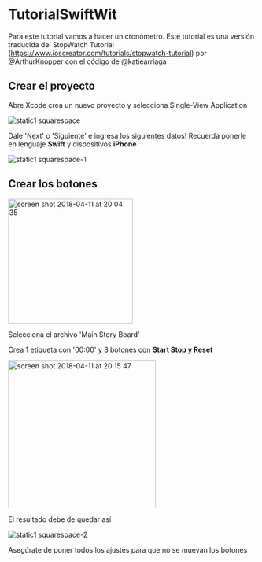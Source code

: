 # TutorialSwiftWit


Para este tutorial vamos a hacer un cronómetro. Este tutorial es una versión traducida del StopWatch Tutorial (https://www.ioscreator.com/tutorials/stopwatch-tutorial) por @ArthurKnopper con el código de @katiearriaga 

## Crear el proyecto 

Abre Xcode crea un nuevo proyecto y selecciona Single-View Application

![static1 squarespace](https://user-images.githubusercontent.com/17911474/38650581-56383926-3dc2-11e8-865c-83e91301f85e.png)

Dale 'Next' o 'Siguiente' e ingresa los siguientes datos! Recuerda ponerle en lenguaje **Swift** y dispositivos **iPhone**


![static1 squarespace-1](https://user-images.githubusercontent.com/17911474/38650724-0ed91de2-3dc3-11e8-92ff-b4b6cada3915.png)


## Crear los botones 
<img width="253" alt="screen shot 2018-04-11 at 20 04 35" src="https://user-images.githubusercontent.com/17911474/38651082-dc56598c-3dc4-11e8-8036-3898d0a9b63c.png">




Selecciona el archivo 'Main Story Board' 


Crea 1 etiqueta con '00:00' y 3 botones con **Start Stop y Reset**

<img width="300" alt="screen shot 2018-04-11 at 20 15 47" src="https://user-images.githubusercontent.com/17911474/38651167-58dd6e8c-3dc5-11e8-8228-5f97b5903c30.png">


El resultado debe de quedar así 



![static1 squarespace-2](https://user-images.githubusercontent.com/17911474/38651315-30878354-3dc6-11e8-9f17-19ef20cb2511.png)

Asegúrate de poner todos los ajustes para que no se muevan los botones 




